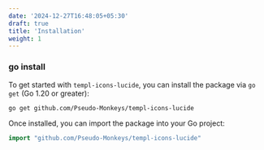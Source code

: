 ```yaml
---
date: '2024-12-27T16:48:05+05:30'
draft: true
title: 'Installation'
weight: 1
---
```


### go install

To get started with `templ-icons-lucide`, you can install the package via `go get` (Go 1.20 or greater):

```bash
go get github.com/Pseudo-Monkeys/templ-icons-lucide
```

Once installed, you can import the package into your Go project:

```go
import "github.com/Pseudo-Monkeys/templ-icons-lucide"
```



